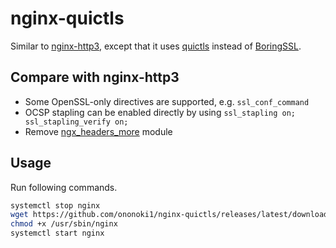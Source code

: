 # nginx-quictls

Similar to [nginx-http3](https://github.com/ononoki1/nginx-http3), except that it uses [quictls](https://github.com/quictls/openssl) instead of [BoringSSL](https://github.com/google/boringssl).

## Compare with nginx-http3

- Some OpenSSL-only directives are supported, e.g. `ssl_conf_command`
- OCSP stapling can be enabled directly by using `ssl_stapling on; ssl_stapling_verify on;`
- Remove [ngx_headers_more](https://github.com/openresty/headers-more-nginx-module) module

## Usage

Run following commands.

```bash
systemctl stop nginx
wget https://github.com/ononoki1/nginx-quictls/releases/latest/download/nginx -O /usr/sbin/nginx
chmod +x /usr/sbin/nginx
systemctl start nginx
```
